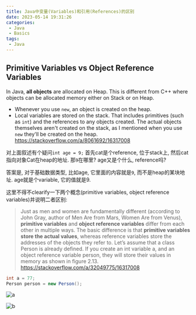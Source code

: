 ```yaml
---
title: Java中变量(Variables)和引用(References)的区别
date: 2023-05-14 19:31:26
categories:
 - Java
 - Basics
tags:
 - Java
---
```


## Primitive Variables vs Object Reference Variables

In Java, **all objects** are allocated on Heap. This is different from C++ where objects can be allocated memory either on Stack or on Heap. 

- Whenever you use `new`, an object is created on the heap.
- Local variables are stored on the stack. That includes primitives (such as `int`) and the references to any objects created. The actual objects themselves aren't created on the stack, as I mentioned when you use `new` they'll be created on the heap. https://stackoverflow.com/a/8061692/16317008

对上面叙述有个疑问`int age = 9;` 首先cat是个reference, 位于stack上, 然后cat指向对象Cat在heap的地址. 那`9`在哪里? age又是个什么, reference吗?

答案是, 对于基础数据类型, 比如age, 它里面的内容就是`9`, 而不是heap的某块地址. age就是个variable, 它的值就是9. 

这里不得不clearify一下两个概念(primitive variables, object reference variables)并说明二者区别:

> Just as men and women are fundamentally different (according to John Gray, author of Men Are from Mars, Women Are from Venus), **primitive variables** and **object reference variables** differ from each other in multiple ways. The basic difference is that **primitive variables store the actual values**, whereas reference variables store the addresses of the objects they refer to. Let’s assume that a class Person is already defined. If you create an int variable a, and an object reference variable person, they will store their values in memory as shown in figure 2.13. https://stackoverflow.com/a/32049775/16317008

```java
int a = 77;
Person person = new Person();
```

![a](/006-variables-vs-references/a.png)

![b](/006-variables-vs-references/b.png)